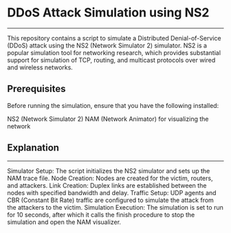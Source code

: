 # DDoS Attack Simulation using NS2
--- 
This repository contains a script to simulate a Distributed Denial-of-Service (DDoS) attack using the NS2 (Network Simulator 2) simulator. NS2 is a popular simulation tool for networking research, which provides substantial support for simulation of TCP, routing, and multicast protocols over wired and wireless networks.

## Prerequisites
Before running the simulation, ensure that you have the following installed:

NS2 (Network Simulator 2)
NAM (Network Animator) for visualizing the network
## Explanation
---
Simulator Setup: The script initializes the NS2 simulator and sets up the NAM trace file.
Node Creation: Nodes are created for the victim, routers, and attackers.
Link Creation: Duplex links are established between the nodes with specified bandwidth and delay.
Traffic Setup: UDP agents and CBR (Constant Bit Rate) traffic are configured to simulate the attack from the attackers to the victim.
Simulation Execution: The simulation is set to run for 10 seconds, after which it calls the finish procedure to stop the simulation and open the NAM visualizer.
